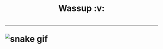 <h1 align="center">Wassup :v:<h1>
<hr> 
  
  
![snake gif](https://github.com/devchitect/devchitect/blob/output/github-contribution-grid-snake.svg)

